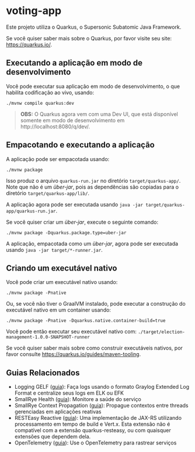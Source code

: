 # voting-app

Este projeto utiliza o Quarkus, o Supersonic Subatomic Java Framework.

Se você quiser saber mais sobre o Quarkus, por favor visite seu site: https://quarkus.io/.

## Executando a aplicação em modo de desenvolvimento

Você pode executar sua aplicação em modo de desenvolvimento, o que habilita codificação ao vivo, usando:
```shell script
./mvnw compile quarkus:dev
```

> **OBS:** O Quarkus agora vem com uma Dev UI, que está disponível somente em modo de desenvolvimento em http://localhost:8080/q/dev/.

## Empacotando e executando a aplicação

A aplicação pode ser empacotada usando:
```shell script
./mvnw package
```
Isso produz o arquivo `quarkus-run.jar` no diretório `target/quarkus-app/`.
Note que não é um _über-jar_, pois as dependências são copiadas para o diretório `target/quarkus-app/lib/`.

A aplicação agora pode ser executada usando `java -jar target/quarkus-app/quarkus-run.jar`.

Se você quiser criar um _über-jar_, execute o seguinte comando:
```shell script
./mvnw package -Dquarkus.package.type=uber-jar
```

A aplicação, empacotada como um _über-jar_, agora pode ser executada usando `java -jar target/*-runner.jar`.

## Criando um executável nativo

Você pode criar um executável nativo usando:
```shell script
./mvnw package -Pnative
```

Ou, se você não tiver o GraalVM instalado, pode executar a construção do executável nativo em um container usando:
```shell script
./mvnw package -Pnative -Dquarkus.native.container-build=true
```

Você pode então executar seu executável nativo com: `./target/election-management-1.0.0-SNAPSHOT-runner`

Se você quiser saber mais sobre como construir executáveis nativos, por favor consulte https://quarkus.io/guides/maven-tooling.

## Guias Relacionados

- Logging GELF ([guia](https://quarkus.io/guides/centralized-log-management)): Faça logs usando o formato Graylog Extended Log Format e centralize seus logs em ELK ou EFK
- SmallRye Health ([guia](https://quarkus.io/guides/microprofile-health)): Monitore a saúde do serviço
- SmallRye Context Propagation ([guia](https://quarkus.io/guides/context-propagation)): Propague contextos entre threads gerenciadas em aplicações reativas
- RESTEasy Reactive ([guia](https://quarkus.io/guides/resteasy-reactive)): Uma implementação de JAX-RS utilizando processamento em tempo de build e Vert.x. Esta extensão não é compatível com a extensão quarkus-resteasy, ou com quaisquer extensões que dependem dela.
- OpenTelemetry ([guia](https://quarkus.io/guides/opentelemetry)): Use o OpenTelemetry para rastrear serviços